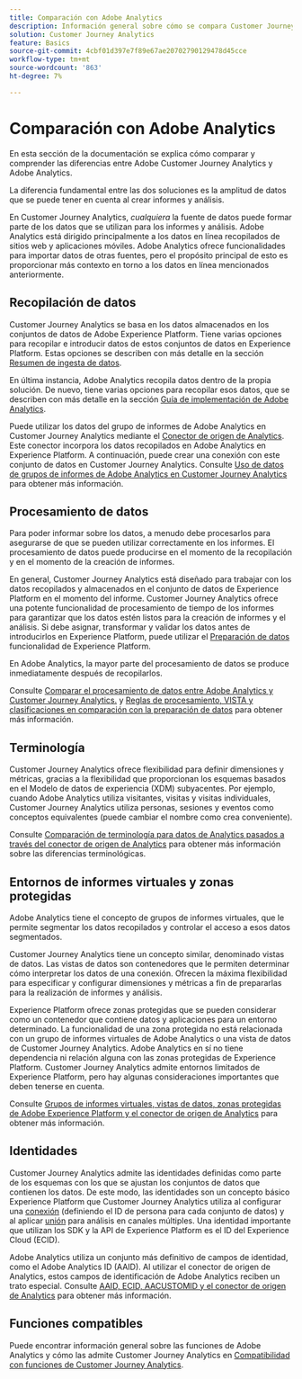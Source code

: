 ```yaml
---
title: Comparación con Adobe Analytics
description: Información general sobre cómo se compara Customer Journey Analytics con Adobe Analytics.
solution: Customer Journey Analytics
feature: Basics
source-git-commit: 4cbf01d397e7f89e67ae20702790129478d45cce
workflow-type: tm+mt
source-wordcount: '863'
ht-degree: 7%

---
```


# Comparación con Adobe Analytics

En esta sección de la documentación se explica cómo comparar y comprender las diferencias entre Adobe Customer Journey Analytics y Adobe Analytics.

La diferencia fundamental entre las dos soluciones es la amplitud de datos que se puede tener en cuenta al crear informes y análisis.

En Customer Journey Analytics, *cualquiera* la fuente de datos puede formar parte de los datos que se utilizan para los informes y análisis. Adobe Analytics está dirigido principalmente a los datos en línea recopilados de sitios web y aplicaciones móviles. Adobe Analytics ofrece funcionalidades para importar datos de otras fuentes, pero el propósito principal de esto es proporcionar más contexto en torno a los datos en línea mencionados anteriormente.

## Recopilación de datos

Customer Journey Analytics se basa en los datos almacenados en los conjuntos de datos de Adobe Experience Platform. Tiene varias opciones para recopilar e introducir datos de estos conjuntos de datos en Experience Platform. Estas opciones se describen con más detalle en la sección [Resumen de ingesta de datos](https://experienceleague.adobe.com/docs/analytics-platform/using/cja-data-ingestion/data-ingestion.html?lang=en).

En última instancia, Adobe Analytics recopila datos dentro de la propia solución. De nuevo, tiene varias opciones para recopilar esos datos, que se describen con más detalle en la sección [Guía de implementación de Adobe Analytics](https://experienceleague.adobe.com/docs/analytics/implementation/home.html?lang=es).

Puede utilizar los datos del grupo de informes de Adobe Analytics en Customer Journey Analytics mediante el [Conector de origen de Analytics](https://experienceleague.adobe.com/docs/experience-platform/sources/ui-tutorials/create/adobe-applications/analytics.html?lang=es). Este conector incorpora los datos recopilados en Adobe Analytics en Experience Platform. A continuación, puede crear una conexión con este conjunto de datos en Customer Journey Analytics. Consulte [Uso de datos de grupos de informes de Adobe Analytics en Customer Journey Analytics](https://experienceleague.adobe.com/docs/analytics-platform/using/compare-aa-cja/cja-aa-comparison/aa-data-in-cja.html?lang=es) para obtener más información.


## Procesamiento de datos

Para poder informar sobre los datos, a menudo debe procesarlos para asegurarse de que se pueden utilizar correctamente en los informes. El procesamiento de datos puede producirse en el momento de la recopilación y en el momento de la creación de informes.

En general, Customer Journey Analytics está diseñado para trabajar con los datos recopilados y almacenados en el conjunto de datos de Experience Platform en el momento del informe. Customer Journey Analytics ofrece una potente funcionalidad de procesamiento de tiempo de los informes para garantizar que los datos estén listos para la creación de informes y el análisis. Si debe asignar, transformar y validar los datos antes de introducirlos en Experience Platform, puede utilizar el [Preparación de datos](https://experienceleague.adobe.com/docs/experience-platform/data-prep/home.html?lang=es) funcionalidad de Experience Platform.

En Adobe Analytics, la mayor parte del procesamiento de datos se produce inmediatamente después de recopilarlos.

Consulte [Comparar el procesamiento de datos entre Adobe Analytics y Customer Journey Analytics.](data-processing-comparisons.md) y [Reglas de procesamiento, VISTA y clasificaciones en comparación con la preparación de datos](https://experienceleague.adobe.com/docs/analytics-platform/using/compare-aa-cja/cja-aa-comparison/pr-vista-dataprep.html?lang=es) para obtener más información.


## Terminología

Customer Journey Analytics ofrece flexibilidad para definir dimensiones y métricas, gracias a la flexibilidad que proporcionan los esquemas basados en el Modelo de datos de experiencia (XDM) subyacentes. Por ejemplo, cuando Adobe Analytics utiliza visitantes, visitas y visitas individuales, Customer Journey Analytics utiliza personas, sesiones y eventos como conceptos equivalentes (puede cambiar el nombre como crea conveniente).

Consulte [Comparación de terminología para datos de Analytics pasados a través del conector de origen de Analytics](https://experienceleague.adobe.com/docs/analytics-platform/using/compare-aa-cja/cja-aa-comparison/terminology.html?lang=en) para obtener más información sobre las diferencias terminológicas.


## Entornos de informes virtuales y zonas protegidas

Adobe Analytics tiene el concepto de grupos de informes virtuales, que le permite segmentar los datos recopilados y controlar el acceso a esos datos segmentados.

Customer Journey Analytics tiene un concepto similar, denominado vistas de datos. Las vistas de datos son contenedores que le permiten determinar cómo interpretar los datos de una conexión. Ofrecen la máxima flexibilidad para especificar y configurar dimensiones y métricas a fin de prepararlas para la realización de informes y análisis.

Experience Platform ofrece zonas protegidas que se pueden considerar como un contenedor que contiene datos y aplicaciones para un entorno determinado. La funcionalidad de una zona protegida no está relacionada con un grupo de informes virtuales de Adobe Analytics o una vista de datos de Customer Journey Analytics. Adobe Analytics en sí no tiene dependencia ni relación alguna con las zonas protegidas de Experience Platform. Customer Journey Analytics admite entornos limitados de Experience Platform, pero hay algunas consideraciones importantes que deben tenerse en cuenta.

Consulte [Grupos de informes virtuales, vistas de datos, zonas protegidas de Adobe Experience Platform y el conector de origen de Analytics](https://experienceleague.adobe.com/docs/analytics-platform/using/compare-aa-cja/cja-aa-comparison/vrs-dataview-sandbox-adc.html?lang=es) para obtener más información.


## Identidades

Customer Journey Analytics admite las identidades definidas como parte de los esquemas con los que se ajustan los conjuntos de datos que contienen los datos. De este modo, las identidades son un concepto básico Experience Platform que Customer Journey Analytics utiliza al configurar una [conexión](../../connections/overview.md) (definiendo el ID de persona para cada conjunto de datos) y al aplicar [unión](../../stitching/overview.md) para análisis en canales múltiples. Una identidad importante que utilizan los SDK y la API de Experience Platform es el ID del Experience Cloud (ECID).

Adobe Analytics utiliza un conjunto más definitivo de campos de identidad, como el Adobe Analytics ID (AAID). Al utilizar el conector de origen de Analytics, estos campos de identificación de Adobe Analytics reciben un trato especial. Consulte [AAID, ECID, AACUSTOMID y el conector de origen de Analytics](https://experienceleague.adobe.com/docs/analytics-platform/using/compare-aa-cja/cja-aa-comparison/aaid-ecid-adc.html?lang=en) para obtener más información.


## Funciones compatibles

Puede encontrar información general sobre las funciones de Adobe Analytics y cómo las admite Customer Journey Analytics en [Compatibilidad con funciones de Customer Journey Analytics](https://experienceleague.adobe.com/docs/analytics-platform/using/compare-aa-cja/cja-aa-comparison/cja-aa.html?lang=en).





